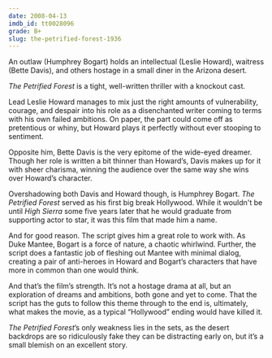 ```yaml
---
date: 2008-04-13
imdb_id: tt0028096
grade: B+
slug: the-petrified-forest-1936
---
```


An outlaw (Humphrey Bogart) holds an intellectual (Leslie Howard), waitress (Bette Davis), and others hostage in a small diner in the Arizona desert.

_The Petrified Forest_ is a tight, well-written thriller with a knockout cast.

Lead Leslie Howard manages to mix just the right amounts of vulnerability, courage, and despair into his role as a disenchanted writer coming to terms with his own failed ambitions. On paper, the part could come off as pretentious or whiny, but Howard plays it perfectly without ever stooping to sentiment.

Opposite him, Bette Davis is the very epitome of the wide-eyed dreamer. Though her role is written a bit thinner than Howard’s, Davis makes up for it with sheer charisma, winning the audience over the same way she wins over Howard’s character.

Overshadowing both Davis and Howard though, is Humphrey Bogart. _The Petrified Forest_ served as his first big break Hollywood. While it wouldn't be until <span data-imdb-id="tt0033717">_High Sierra_</span> some five years later that he would graduate from supporting actor to star, it was this film that made him a name.

And for good reason. The script gives him a great role to work with. As Duke Mantee, Bogart is a force of nature, a chaotic whirlwind. Further, the script does a fantastic job of fleshing out Mantee with minimal dialog, creating a pair of anti-heroes in Howard and Bogart’s characters that have more in common than one would think.

And that’s the film’s strength. It’s not a hostage drama at all, but an exploration of dreams and ambitions, both gone and yet to come. That the script has the guts to follow this theme through to the end is, ultimately, what makes the movie, as a typical “Hollywood” ending would have killed it.

_The Petrified Forest_’s only weakness lies in the sets, as the desert backdrops are so ridiculously fake they can be distracting early on, but it’s a small blemish on an excellent story.
